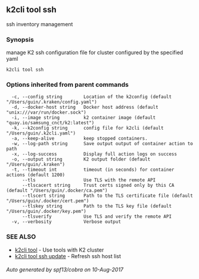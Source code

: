 ## k2cli tool ssh

ssh inventory management

### Synopsis


manage K2 ssh configuration file for cluster configured by the specified yaml

```
k2cli tool ssh
```

### Options inherited from parent commands

```
  -c, --config string        Location of the k2config (default "/Users/guin/.kraken/config.yaml")
  -d, --docker-host string   Docker host address (default "unix:///var/run/docker.sock")
  -i, --image string         k2 container image (default "quay.io/samsung_cnct/k2:latest")
  -k, --k2config string      config file for k2cli (default "/Users/guin/.k2cli.yaml")
  -a, --keep-alive           keep stopped containers.
  -w, --log-path string      Save output output of container action to path
  -x, --log-success          Display full action logs on success
  -o, --output string        K2 output folder (default "/Users/guin/.kraken")
  -t, --timeout int          timeout (in seconds) for container actions (default 1200)
      --tls                  Use TLS with the remote API
      --tlscacert string     Trust certs signed only by this CA (default "/Users/guin/.docker/ca.pem")
      --tlscert string       Path to the TLS certificate file (default "/Users/guin/.docker/cert.pem")
      --tlskey string        Path to the TLS key file (default "/Users/guin/.docker/key.pem")
      --tlsverify            Use TLS and verify the remote API
  -v, --verbosity            Verbose output
```

### SEE ALSO
* [k2cli tool](k2cli_tool.md)	 - Use tools with K2 cluster
* [k2cli tool ssh update](k2cli_tool_ssh_update.md)	 - Refresh ssh host list

###### Auto generated by spf13/cobra on 10-Aug-2017
